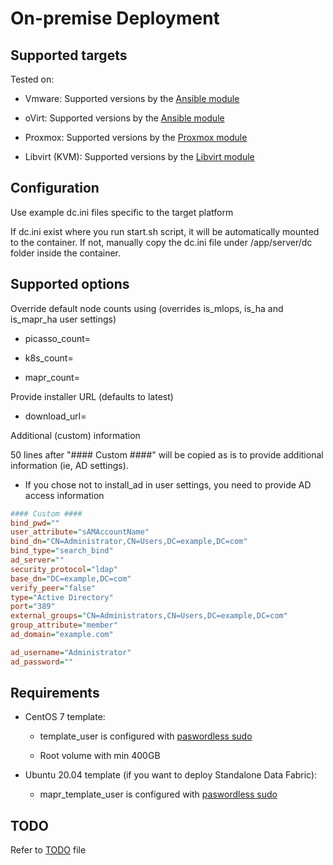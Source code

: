 # On-premise Deployment

## Supported targets

Tested on:

- Vmware: Supported versions by the [Ansible module](https://galaxy.ansible.com/community/vmware)

- oVirt: Supported versions by the [Ansible module](https://galaxy.ansible.com/ovirt/ovirt)

- Proxmox: Supported versions by the [Proxmox module](https://docs.ansible.com/ansible/latest/collections/community/general/proxmox_kvm_module.html)

- Libvirt (KVM): Supported versions by the [Libvirt module](https://galaxy.ansible.com/community/libvirt)

## Configuration

Use example dc.ini files specific to the target platform

If dc.ini exist where you run start.sh script, it will be automatically mounted to the container. If not, manually copy the dc.ini file under /app/server/dc folder inside the container.

## Supported options

Override default node counts using (overrides is_mlops, is_ha and is_mapr_ha user settings)

- picasso_count=

- k8s_count=

- mapr_count=

Provide installer URL (defaults to latest)

- download_url=

Additional (custom) information

50 lines after "#### Custom ####" will be copied as is to provide additional information (ie, AD settings).

- If you chose not to install_ad in user settings, you need to provide AD access information

 ```ini
 #### Custom ####
bind_pwd=""
user_attribute="sAMAccountName"
bind_dn="CN=Administrator,CN=Users,DC=example,DC=com"
bind_type="search_bind"
ad_server=""
security_protocol="ldap"
base_dn="DC=example,DC=com"
verify_peer="false"
type="Active Directory"
port="389"
external_groups="CN=Administrators,CN=Users,DC=example,DC=com"
group_attribute="member"
ad_domain="example.com"

ad_username="Administrator"
ad_password=""

 ```

## Requirements

- CentOS 7 template:

  - template_user is configured with [paswordless sudo](https://www.google.com/search?q=centos+7+passwordless+sudo)

  - Root volume with min 400GB

- Ubuntu 20.04 template (if you want to deploy Standalone Data Fabric):

  - mapr_template_user is configured with [paswordless sudo](https://www.google.com/search?q=ubuntu+20.04+passwordless+sudo)

## TODO

Refer to [TODO](./TODO.md) file
